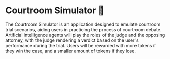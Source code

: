 #  Courtroom Simulator 👋

The Courtroom Simulator is an application designed to emulate courtroom trial scenarios, aiding users in practicing the process of courtroom debate. Artificial intelligence agents will play the roles of the judge and the opposing attorney, with the judge rendering a verdict based on the user's performance during the trial. Users will be rewarded with more tokens if they win the case, and a smaller amount of tokens if they lose.

